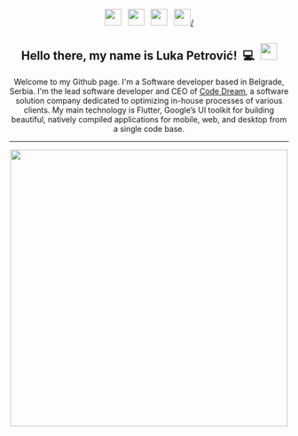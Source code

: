 <p align='center'>
  <a href="https://www.reddit.com/user/Qwerasdzxc99"><img height="30" src="https://www.redditstatic.com/desktop2x/img/favicon/android-icon-192x192.png"/></a>&nbsp;&nbsp;
<a href="mailto:petrovic.luka99@gmail.com"><img height="30" src="https://upload.wikimedia.org/wikipedia/commons/4/4e/Gmail_Icon.png"></a>&nbsp;&nbsp;
<a href="https://www.linkedin.com/in/luka-petrovic-2308/"><img height="30" src="https://github.com/stephenajulu/WaylonWalker/blob/main/icon/linkedin.png?raw=true"></a>&nbsp;&nbsp;
<a href="https://www.code-dream.com"><img height="30" src="https://lh3.googleusercontent.com/-u4oGxuUv6NA/AAAAAAAAAAI/AAAAAAAAAAA/AMZuucns9RcsOrz1XU-TRZLDWbpxyrsOSA/s128-c/photo.jpg">/</a>
</p>

<h2 align="center">Hello there, my name is Luka Petrović!&nbsp;&nbsp;💻&nbsp;&nbsp;<img src="https://raw.githubusercontent.com/MartinHeinz/MartinHeinz/master/wave.gif" width="30px"></h2>

<p align="center">Welcome to my Github page. I'm a Software developer based in Belgrade, Serbia. I'm the lead software developer and CEO of <a href="www.code-dream.com">Code Dream</a>, a software solution company dedicated to optimizing in-house processes of various clients. My main technology is Flutter, Google’s UI toolkit for building beautiful, natively compiled applications for mobile, web, and desktop from a single code base.</p>

---
<p align='center'>
<img width="500" align='center' src="https://github-readme-stats.vercel.app/api?username=qwerasdzxc&show_icons=true&theme=radical">
</p>
